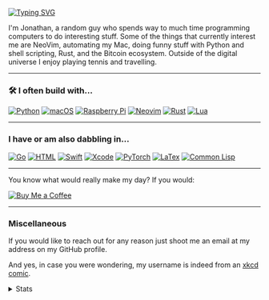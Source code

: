 [![Typing SVG](https://readme-typing-svg.demolab.com?font=Fira+Code&pause=1000&center=true&multiline=true&repeat=false&width=435&lines=Jonathan;Code+and+freedom)](https://github.com/realprogrammersusevim)

I'm Jonathan, a random guy who spends way to much time programming computers to
do interesting stuff. Some of the things that currently interest me are NeoVim,
automating my Mac, doing funny stuff with Python and shell scripting, Rust, and
the Bitcoin ecosystem. Outside of the digital universe I enjoy playing tennis
and travelling.

---

### 🛠 I often build with…

[![Python](https://img.shields.io/badge/Python-FFD43B?style=for-the-badge&logo=python&logoColor=blue)](https://python.org)
[![macOS](https://img.shields.io/badge/mac%20os-000000?style=for-the-badge&logo=apple&logoColor=white)](https://www.apple.com/macbook-air-m1/)
[![Raspberry Pi](https://img.shields.io/badge/Raspberry%20Pi-A22846?style=for-the-badge&logo=Raspberry%20Pi&logoColor=white)](https://raspberrypi.com)
[![Neovim](https://img.shields.io/badge/NeoVim-%2357A143.svg?&style=for-the-badge&logo=neovim&logoColor=white)](https://neovim.io)
[![Rust](https://img.shields.io/badge/Rust-000000?style=for-the-badge&logo=rust&logoColor=white)](https://rust-lang.org)
[![Lua](https://img.shields.io/badge/Lua-2C2D72?style=for-the-badge&logo=lua&logoColor=white)](https://lua.org)

---

### I have or am also dabbling in…

[![Go](https://img.shields.io/badge/Go-00ADD8?style=for-the-badge&logo=go&logoColor=white)](https://go.dev)
[![HTML](https://img.shields.io/badge/HTML5-E34F26?style=for-the-badge&logo=html5&logoColor=white)](https://html.spec.whatwg.org/)
[![Swift](https://img.shields.io/badge/Swift-FA7343?style=for-the-badge&logo=swift&logoColor=white)](https://swift.org)
[![Xcode](https://img.shields.io/badge/Xcode-007ACC?style=for-the-badge&logo=Xcode&logoColor=white)](https://developer.apple.com/xcode/)
[![PyTorch](https://img.shields.io/badge/PyTorch-EE4C2C?style=for-the-badge&logo=PyTorch&logoColor=white)](https://pytorch.org)
[![LaTex](https://img.shields.io/badge/LaTeX-47A141?style=for-the-badge&logo=LaTeX&logoColor=white)](https://www.latex-project.org/)
[![Common Lisp](https://img.shields.io/badge/Common%20Lisp-3fb68b?style=for-the-badge&logo=common-lisp&logoColor=white)](https://common-lisp.net/)

---

You know what would really make my day? If you would:

[![Buy Me a Coffee](https://img.shields.io/badge/Buy_Me_A_Coffee-FFDD00?style=for-the-badge&logo=buy-me-a-coffee&logoColor=black)](https://www.buymeacoffee.com/f45brjm9cjb)

---

### Miscellaneous

If you would like to reach out for any reason just shoot me an email at my
address on my GitHub profile.

And yes, in case you were wondering, my username is indeed from an
[xkcd comic](https://xkcd.com/378/).

<details>
<summary>Stats</summary>
<br>

[![](https://github-readme-stats.vercel.app/api?username=realprogrammersusevim&show_icons=true&theme=tokyonight&count_private=true)](https://github.com/realprogrammersusevim)
[![](https://github-readme-stats.vercel.app/api/top-langs/?username=realprogrammersusevim&theme=tokyonight&exclude_repo=lopp.net,plenary.nvim,hosts,pyscript,miniforge,Self-Hosted-Website&layout=compact&langs_count=8)](https://github.com/realprogrammersusevim)

</details>
